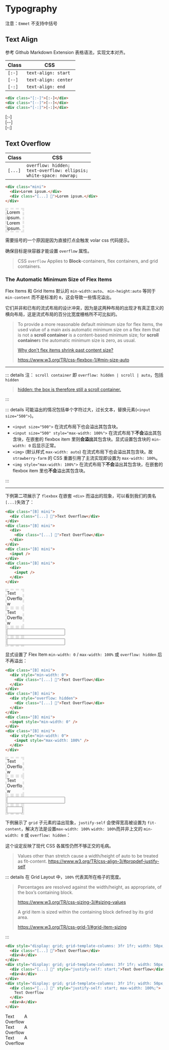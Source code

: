 # Typography

注意：`Emmet` 不支持中括号

## Text Align

参考 Github Markdown Extension 表格语法，实现文本对齐。

| Class  | CSS                  |
| ------ | -------------------- |
| `[:-]` | `text-align: start`  |
| `[--]` | `text-align: center` |
| `[-:]` | `text-align: end`    |

```html
<div class="[:-]">[:-]</div>
<div class="[--]">[--]</div>
<div class="[-:]">[-:]</div>
```

<div class="(///)">
  <div class="[:-]">[:-]</div>
  <div class="[--]">[--]</div>
  <div class="[-:]">[-:]</div>
</div>

## Text Overflow

| Class   | CSS                                                                         |
| ------- | --------------------------------------------------------------------------- |
| `[...]` | `overflow: hidden;`<br>`text-overflow: ellipsis;`<br>`white-space: nowrap;` |

```html {3}
<div class="mini">
  <div>Lorem ipsum.</div>
  <div class="[...] 🦄">Lorem ipsum.</div>
</div>
```

<div class="(///)">
  <div class="mini">
    <div>Lorem ipsum.</div>
    <div class="[...] 🦄">Lorem ipsum.</div>
  </div>
</div>

需要括号的一个原因是因为直接打点会触发 volar css 代码提示。

确保目标是块容器才能设置 `overflow` 属性。

> CSS `overflow` Applies to **Block**-containers, flex containers, and grid containers.

### The Automatic Minimum Size of Flex Items

Flex Items 和 Grid Items 默认的 `min-width:auto`、 `min-height:auto` 等同于 `min-content` 而不是标准的 `0`，这会导致一些情况溢出。

它们并非和已有的流式布局的设计冲突，因为是这两种布局的出现才有真正意义的横向布局，这是流式布局的百分比宽度栅格所不可比拟的。

> To provide a more reasonable default minimum size for flex items, the used value of a main axis automatic minimum size on a flex item that is not a **scroll container** is a content-based minimum size; for **scroll container**s the automatic minimum size is zero, as usual.
>
> [Why don't flex items shrink past content size?](https://stackoverflow.com/questions/31867316/Show-can-i-force-a-nested-flexbox-element-to-shrink-and-display-a-scrollbar-when/31867656#31867656)
>
> https://www.w3.org/TR/css-flexbox-1/#min-size-auto

---

::: details 注： `scroll container` 即 `overflow: hidden | scroll | auto`，包括 `hidden`

> [hidden: the box is therefore still a scroll container.](https://www.w3.org/TR/css-overflow-3/#valdef-overflow-hidden)

:::

::: details 可能溢出的情况包括单个字符过大，过长文本，替换元素(`<input size="500">`)。

- `<input size="500">` 在流式布局下也会溢出其包含块。
- `<input size="500" style="max-width: 100%">` 在流式布局下**不会**溢出其包含块，在嵌套的 flexbox item 里则**会溢出**其包含块。显式设置包含块的 `min-width: 0` 后显示正常。
- `<img>` (默认样式 `max-width: auto`) 在流式布局下也会溢出其包含块。故 `strawberry-farm` 的 CSS 重置引用了主流实现即设置为 `max-width: 100%`。
- `<img style="max-width: 100%">` 在流式布局下**不会**溢出其包含块，在嵌套的 flexbox item 里也**不会**溢出其包含块。

:::

---

下例第二项展示了 `flexbox` 在嵌套 `<div>` 而溢出的现象，可以看到我们的类名`[...]`失效了：

```html {6}
<div class="[B] mini">
  <div class="[...] 🍒">Text Overflow</div>
</div>
<div class="[B] mini">
  <div>
    <div class="[...] 🍒">Text Overflow</div>
  </div>
</div>
<div class="[B] mini">
  <input />
</div>
<div class="[B] mini">
  <div>
    <input />
  </div>
</div>
```

<div class="(///)">
  <div class="[B] mini">
    <div class="[...] 🍒">Text Overflow</div>
  </div>
  <div class="[B] mini">
    <div>
      <div class="[...] 🍒">Text Overflow</div>
    </div>
  </div>
  <div class="[B] mini">
    <input />
  </div>
  <div class="[B] mini">
    <div>
      <input />
    </div>
  </div>
</div>

显式设置了 Flex Item `min-width: 0` / `max-width: 100%` 或 `overflow: hidden` 后不再溢出：

```html {2,7,12,15-16}
<div class="[B] mini">
  <div style="min-width: 0">
    <div class="[...] 🍒">Text Overflow</div>
  </div>
</div>
<div class="[B] mini">
  <div style="overflow: hidden">
    <div class="[...] 🍒">Text Overflow</div>
  </div>
</div>
<div class="[B] mini">
  <input style="min-width: 0" />
</div>
<div class="[B] mini">
  <div style="min-width: 0">
    <input style="max-width: 100%" />
  </div>
</div>
```

<div class="(///)">
  <div class="[B] mini">
    <div style="min-width: 0">
      <div class="[...] 🍒">Text Overflow</div>
    </div>
  </div>
  <div class="[B] mini">
    <div style="overflow: hidden">
      <div class="[...] 🍒">Text Overflow</div>
    </div>
  </div>
  <div class="[B] mini">
    <input style="min-width: 0" />
  </div>
  <div class="[B] mini">
    <div style="min-width: 0">
      <input style="max-width: 100%" />
    </div>
  </div>
</div>

下例展示了 `grid` 子元素的溢出现象，`justify-self` 会使得宽高被设置为 `fit-content`，解决方法是设置`max-width: 100%` `width: 100%`而并非上文的 `min-width: 0` 或 `overflow: hidden`：

这个设定反映了现代 CSS 各属性仍然不够正交的毛病。

> Values other than stretch cause a width/height of auto to be treated as fit-content.
> https://www.w3.org/TR/css-align-3/#propdef-justify-self

::: details 在 Grid Layout 中，`100%` 代表其所在格子的宽度。

> Percentages are resolved against the width/height, as appropriate, of the box’s containing block.
>
> https://www.w3.org/TR/css-sizing-3/#sizing-values
>
> A grid item is sized within the containing block defined by its grid area.
>
> https://www.w3.org/TR/css-grid-1/#grid-item-sizing

:::

```html {2,6,10}
<div style="display: grid; grid-template-columns: 3fr 1fr; width: 50px;">
  <div class="[...] 🍒">Text Overflow</div>
  <div>A</div>
</div>
<div style="display: grid; grid-template-columns: 3fr 1fr; width: 50px;">
  <div class="[...] 🍒" style="justify-self: start;">Text Overflow</div>
  <div>A</div>
</div>
<div style="display: grid; grid-template-columns: 3fr 1fr; width: 50px;">
  <div class="[...] 🍒" style="justify-self: start; max-width: 100%;">
    Text Overflow
  </div>
  <div>A</div>
</div>
```

<div class="(///)">
  <div style="display: grid; grid-template-columns: 3fr 1fr; width: 50px;">
    <div class="[...] 🍒">Text Overflow</div>
    <div>A</div>
  </div>
  <div style="display: grid; grid-template-columns: 3fr 1fr; width: 50px;">
    <div class="[...] 🍒" style="justify-self: start;">Text Overflow</div>
    <div>A</div>
  </div>
  <div style="display: grid; grid-template-columns: 3fr 1fr; width: 50px;">
    <div class="[...] 🍒" style="justify-self: start; width: 100%;">
      Text Overflow
    </div>
    <div>A</div>
  </div>
</div>

<style scoped>
.mini {
  width: 50px;
  border: 5px dashed #8883;
}
</style>
